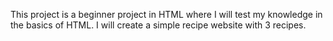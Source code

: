 This project is a beginner project in HTML where I will test my knowledge in the 
basics of HTML. I will create a simple recipe website with 3 recipes. 